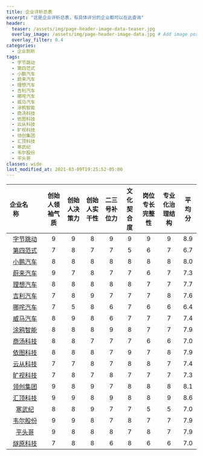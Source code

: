 ```yaml
---
title: 企业评析总表
excerpt: "这是企业评析总表，有具体评分的企业都可以在此查询"
header:
  teaser: /assets/img/page-header-image-data-teaser.jpg
  overlay_image: /assets/img/page-header-image-data.jpg # Add image post (optional)
  overlay_filter: 0.4
categories:
  - 企业剖析
tags: 
  - 字节跳动
  - 第四范式
  - 小鹏汽车
  - 蔚来汽车
  - 理想汽车
  - 吉利汽车
  - 哪咤汽车
  - 威马汽车
  - 涂鸦智能
  - 商汤科技
  - 依图科技
  - 云从科技
  - 旷视科技
  - 领创集团
  - 汇顶科技
  - 寒武纪
  - 韦尔股份
  - 平头哥
classes: wide
last_modified_at: 2021-03-09T19:25:52-05:00
---
```


|            企业名&emsp;&emsp;称&emsp;&emsp;&emsp;            | 创始人领袖气质 | 创始人决策力 | 创始人实干性 | 二三号补位力 | 文化契合度 | 岗位专长完整性 | 专业化治理结构 | 平均分 |
| :----------------------------------------------------------: | :------------: | :----------: | :----------: | :----------: | :--------: | :------------: | :------------: | :----: |
| [字节跳动](https://facereader.witbacon.com/docs/%E9%98%85%E7%9B%B8%E8%AF%86%E4%BA%BA/%E4%BC%81%E4%B8%9A%E5%89%96%E6%9E%90/tmt/TMT-dancebyte/) |       9        |      9       |      8       |      9       |     9      |       9        |       9        |  8.9   |
| [第四范式](https://facereader.witbacon.com/docs/%E9%98%85%E7%9B%B8%E8%AF%86%E4%BA%BA/%E4%BC%81%E4%B8%9A%E5%89%96%E6%9E%90/ai/AI-4Paradigm(2)/) |       7        |      8       |      7       |      7       |     5      |       6        |       7        |  6.7   |
| [小鹏汽车](https://facereader.witbacon.com/docs/%E9%98%85%E7%9B%B8%E8%AF%86%E4%BA%BA/%E4%BC%81%E4%B8%9A%E5%89%96%E6%9E%90/%E6%96%B0%E8%83%BD%E6%BA%90%E6%B1%BD%E8%BD%A6/NEV-Xiaopeng/) |       8        |      8       |      8       |      8       |     8      |       8        |       8        |  8.0   |
| [蔚来汽车](https://facereader.witbacon.com/docs/%E9%98%85%E7%9B%B8%E8%AF%86%E4%BA%BA/%E4%BC%81%E4%B8%9A%E5%89%96%E6%9E%90/%E6%96%B0%E8%83%BD%E6%BA%90%E6%B1%BD%E8%BD%A6/NEV-nio/) |       9        |      7       |      8       |      7       |     7      |       6        |       7        |  7.3   |
| [理想汽车](https://facereader.witbacon.com/docs/%E9%98%85%E7%9B%B8%E8%AF%86%E4%BA%BA/%E4%BC%81%E4%B8%9A%E5%89%96%E6%9E%90/%E6%96%B0%E8%83%BD%E6%BA%90%E6%B1%BD%E8%BD%A6/NEV-lixiang/) |       8        |      8       |      8       |      8       |     8      |       7        |       7        |  7.7   |
| [吉利汽车](https://facereader.witbacon.com/docs/%E9%98%85%E7%9B%B8%E8%AF%86%E4%BA%BA/%E4%BC%81%E4%B8%9A%E5%89%96%E6%9E%90/%E6%96%B0%E8%83%BD%E6%BA%90%E6%B1%BD%E8%BD%A6/NEV-Geelyauto/) |       7        |      8       |      9       |      7       |     7      |       7        |       8        |  7.6   |
| [哪咤汽车](https://facereader.witbacon.com/docs/%E9%98%85%E7%9B%B8%E8%AF%86%E4%BA%BA/%E4%BC%81%E4%B8%9A%E5%89%96%E6%9E%90/%E6%96%B0%E8%83%BD%E6%BA%90%E6%B1%BD%E8%BD%A6/NEV-hozonauto-wmmotor/) |       7        |      5       |      8       |      6       |     7      |       6        |       6        |  6.4   |
| [威马汽车](https://facereader.witbacon.com/docs/%E9%98%85%E7%9B%B8%E8%AF%86%E4%BA%BA/%E4%BC%81%E4%B8%9A%E5%89%96%E6%9E%90/%E6%96%B0%E8%83%BD%E6%BA%90%E6%B1%BD%E8%BD%A6/NEV-hozonauto-wmmotor/) |       8        |      9       |      8       |      6       |     7      |       7        |       7        |  7.4   |
| [涂鸦智能](https://facereader.witbacon.com/docs/%E9%98%85%E7%9B%B8%E8%AF%86%E4%BA%BA/%E4%BC%81%E4%B8%9A%E5%89%96%E6%9E%90/ai/AI-Tuya/) |       8        |      8       |      8       |      9       |     8      |       7        |       7        |  7.9   |
| [商汤科技](https://facereader.witbacon.com/docs/%E9%98%85%E7%9B%B8%E8%AF%86%E4%BA%BA/%E4%BC%81%E4%B8%9A%E5%89%96%E6%9E%90/ai/AI-sensetime/) |       8        |      8       |      7       |      7       |     7      |       6        |       6        |  7.0   |
| [依图科技](https://facereader.witbacon.com/docs/%E9%98%85%E7%9B%B8%E8%AF%86%E4%BA%BA/%E4%BC%81%E4%B8%9A%E5%89%96%E6%9E%90/ai/AI-yitu/) |       8        |      8       |      8       |      7       |     9      |       7        |       8        |  7.9   |
| [云从科技](https://facereader.witbacon.com/docs/%E9%98%85%E7%9B%B8%E8%AF%86%E4%BA%BA/%E4%BC%81%E4%B8%9A%E5%89%96%E6%9E%90/ai/AI-yuncong/) |       7        |      7       |      8       |      7       |     8      |       8        |       7        |  7.4   |
| [旷视科技](https://facereader.witbacon.com/docs/%E9%98%85%E7%9B%B8%E8%AF%86%E4%BA%BA/%E4%BC%81%E4%B8%9A%E5%89%96%E6%9E%90/ai/AI-kuangshi/) |       7        |      8       |      7       |      8       |     7      |       7        |       7        |  7.3   |
| [领创集团](https://facereader.witbacon.com/docs/%E9%98%85%E7%9B%B8%E8%AF%86%E4%BA%BA/%E4%BC%81%E4%B8%9A%E5%89%96%E6%9E%90/ai/AI-advancegroup-2/) |       9        |      8       |      9       |      7       |     8      |       8        |       8        |  8.1   |
| [汇顶科技](https://facereader.witbacon.com/docs/%E9%98%85%E7%9B%B8%E8%AF%86%E4%BA%BA/%E4%BC%81%E4%B8%9A%E5%89%96%E6%9E%90/%E8%8A%AF%E7%89%87%E5%8D%8A%E5%AF%BC%E4%BD%93/IC-goodix/) |       9        |      9       |      8       |      9       |     8      |       8        |       9        |  8.6   |
| [寒武纪](https://facereader.witbacon.com/docs/%E9%98%85%E7%9B%B8%E8%AF%86%E4%BA%BA/%E4%BC%81%E4%B8%9A%E5%89%96%E6%9E%90/%E8%8A%AF%E7%89%87%E5%8D%8A%E5%AF%BC%E4%BD%93/IC-cambricon/) |       8        |      8       |      9       |      7       |     7      |       5        |       5        |  7.0   |
| [韦尔股份](https://facereader.witbacon.com/docs/%E9%98%85%E7%9B%B8%E8%AF%86%E4%BA%BA/%E4%BC%81%E4%B8%9A%E5%89%96%E6%9E%90/%E8%8A%AF%E7%89%87%E5%8D%8A%E5%AF%BC%E4%BD%93/IC-omnivision/) |       9        |      9       |      8       |      7       |     8      |       7        |       7        |  7.9   |
| [平头哥](https://facereader.witbacon.com/docs/%E9%98%85%E7%9B%B8%E8%AF%86%E4%BA%BA/%E4%BC%81%E4%B8%9A%E5%89%96%E6%9E%90/%E8%8A%AF%E7%89%87%E5%8D%8A%E5%AF%BC%E4%BD%93/IC-thead/) |       9        |      8       |      8       |      8       |     7      |       8        |       7        |  7.9   |
| [燧原科技](https://facereader.witbacon.com/docs/%E9%98%85%E7%9B%B8%E8%AF%86%E4%BA%BA/%E4%BC%81%E4%B8%9A%E5%89%96%E6%9E%90/%E8%8A%AF%E7%89%87%E5%8D%8A%E5%AF%BC%E4%BD%93/IC-enflame) |       7        |      8       |      8       |      6       |     8      |       6        |       6        |  7.0   |

